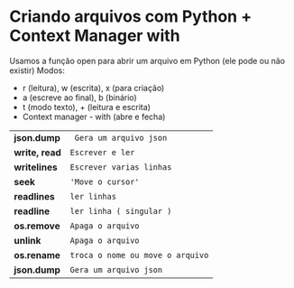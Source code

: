 # Criando arquivos com Python + Context Manager with
 Usamos a função open para abrir
 um arquivo em Python (ele pode ou não existir)
Modos:
- r (leitura), w (escrita), x (para criação)
- a (escreve ao final), b (binário)
- t (modo texto), + (leitura e escrita)
- Context manager - with (abre e fecha)
<table>
    <tbody>
        <tr>
            <td><b>json.dump</b></td>
            <td><code> Gera um arquivo json</code></td>
        </tr>
        <tr>
            <td><b>write, read</b></td>
            <td><code>Escrever e ler</code></td>
        </tr>
        <tr>
            <td><b>writelines</b></td>
            <td><code>Escrever varias linhas</code></td>
        </tr>
        <tr>
            <td><b>seek</b></td>
            <td><code>'Move o cursor'</code></td>
        </tr>
        <tr>
            <td><b>readlines</b></td>
            <td><code>ler linhas</code></td>
        </tr>
        <tr>
            <td><b>readline</b></td>
            <td><code>ler linha ( singular )</code></td>
        </tr>
        <tr>
            <td><b>os.remove</b></td>
            <td><code>Apaga o arquivo</code></td>
        </tr>
        <tr>
            <td><b>unlink</b></td>
            <td><code>Apaga o arquivo</code></td>
        </tr>
        <tr>
            <td><b>os.rename</b></td>
            <td><code>troca o nome ou move o arquivo</code></td>
        </tr>
        <tr>
            <td><b>json.dump</b></td>
            <td><code>Gera um arquivo json</code></td>
        </tr>
